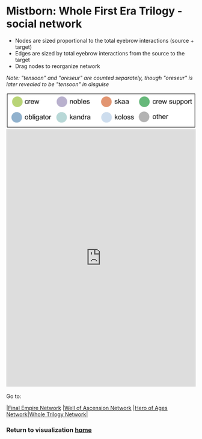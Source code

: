 # Mistborn: Whole First Era Trilogy - social network

* Nodes are sized proportional to the total eyebrow interactions (source + target)
* Edges are sized by total eyebrow interactions from the source to the target
* Drag nodes to reorganize network

_Note: "tensoon" and "oreseur" are counted separately, though "oreseur" is later revealed to be "tensoon" in disguise_

<img src="mb_network_legend.png" alt="legend" width="600"/>

<iframe width="100%" height="684" frameborder="0"
  src="https://observablehq.com/embed/ea523a627b98997b?cell=mb_chart"></iframe>

Go to:

|[Final Empire Network](fe_net.html) |[Well of Ascension Network](wa_net.html) |[Hero of Ages Network](ha_net.html)|[Whole Trilogy Network](mb_net.html)|



### Return to visualization [home](../index.md)